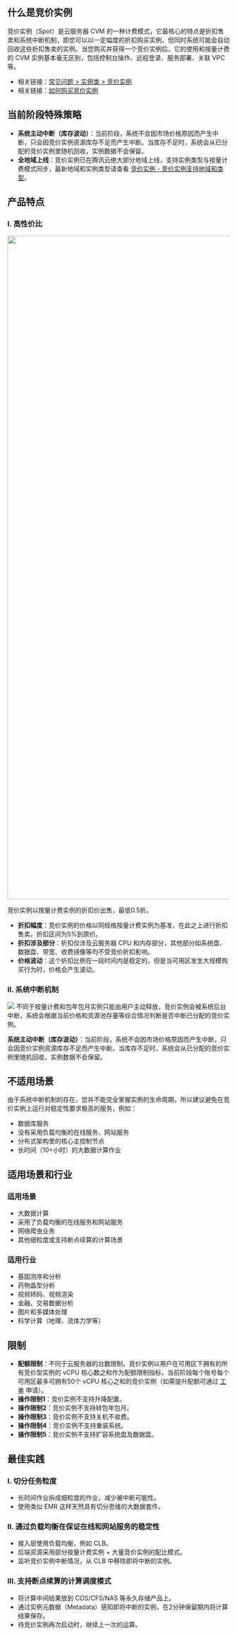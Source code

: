 ## 什么是竞价实例
竞价实例（Spot）是云服务器 CVM 的一种计费模式，它最核心的特点是折扣售卖和系统中断机制，即您可以以一定幅度的折扣购买实例，但同时系统可能会自动回收这些折扣售卖的实例。当您购买并获得一个竞价实例后，它的使用和按量计费的 CVM 实例基本毫无区别，包括控制台操作、远程登录、服务部署、关联 VPC 等。

- 相关链接：[常见问题 > 实例类 > 竞价实例](https://cloud.tencent.com/document/product/213/17817)
- 相关链接：[如何购买竞价实例](https://cloud.tencent.com/document/product/213/17926)

## 当前阶段特殊策略
- **系统主动中断（库存波动）**：当前阶段，系统不会因市场价格原因而产生中断，只会因竞价实例资源库存不足而产生中断。当库存不足时，系统会从已分配的竞价实例里随机回收，实例数据不会保留。
- **全地域上线**：竞价实例已在腾讯云绝大部分地域上线，支持实例类型与按量计费模式同步，最新地域和实例类型请查看 [竞价实例 - 竞价实例支持地域和类型](https://cloud.tencent.com/document/product/213/17817#.E5.BD.93.E5.89.8D.E7.AB.9E.E4.BB.B7.E5.AE.9E.E4.BE.8B.E6.94.AF.E6.8C.81.E5.93.AA.E4.BA.9B.E5.9C.B0.E5.9F.9F.E5.92.8C.E5.AE.9E.E4.BE.8B.E7.B1.BB.E5.9E.8B.E5.8F.8A.E8.A7.84.E6.A0.BC.EF.BC.9F)。

## 产品特点
### I. 高性价比
<img style="width:1500px; max-width: inherit;" src="https://qcloudimg.tencent-cloud.cn/raw/b6894db52d8022bb6d7c315501127adb.png" />

竞价实例以按量计费实例的折扣价出售，最低0.5折。
- **折扣幅度**：竞价实例的价格以同规格按量计费实例为基准，在此之上进行折扣售卖，折扣区间为5%到原价。
- **折扣涉及部分**：折扣仅涉及云服务器 CPU 和内存部分，其他部分如系统盘、数据盘、带宽、收费镜像等均不受竞价折扣影响。
- **价格波动**：这个折扣比例在一段时间内是稳定的，但是当可用区发生大规模购买行为时，价格会产生波动。

### II. 系统中断机制
![](https://main.qcloudimg.com/raw/3b5ce3969ac5683d580551ac4fc1672d.jpg)
不同于按量计费和包年包月实例只能由用户主动释放，竞价实例会被系统后台中断，系统会根据当前价格和资源池存量等综合情况判断是否中断已分配的竞价实例。

**系统主动中断（库存波动）**：当前阶段，系统不会因市场价格原因而产生中断，只会因竞价实例资源库存不足而产生中断。当库存不足时，系统会从已分配的竞价实例里随机回收，实例数据不会保留。

## 不适用场景
由于系统中断机制的存在，您并不能完全掌握实例的生命周期，所以建议避免在竞价实例上运行对稳定性要求极高的服务，例如：
- 数据库服务
- 没有采用负载均衡的在线服务、网站服务
- 分布式架构里的核心主控制节点
- 长时间（10+小时）的大数据计算作业

## 适用场景和行业
### 适用场景
- 大数据计算
- 采用了负载均衡的在线服务和网站服务
- 网络爬虫业务
- 其他细粒度或支持断点续算的计算场景

### 适用行业
- 基因测序和分析
- 药物晶型分析
- 视频转码、视频渲染
- 金融、交易数据分析
- 图片和多媒体处理
- 科学计算（地理、流体力学等）

## 限制
- **配额限制**：不同于云服务器的台数限制，竞价实例以用户在可用区下拥有的所有竞价型实例的 vCPU 核心数之和作为配额限制指标，当前阶段每个账号每个可用区最多可拥有50个 vCPU 核心之和的竞价实例（如需提升配额可通过 [工单](https://console.cloud.tencent.com/workorder/category) 申请）。
- **操作限制1**：竞价实例不支持升降配置。
- **操作限制2**：竞价实例不支持转包年包月。
- **操作限制3**：竞价实例不支持关机不收费。
- **操作限制4**：竞价实例不支持重装系统。
- **操作限制5**：竞价实例不支持扩容系统盘及数据盘。

## 最佳实践
### I. 切分任务粒度
- 长时间作业拆成细粒度的作业，减少被中断可能性。
- 使用类似 EMR 这样天然具有切分思维的大数据套件。

### II. 通过负载均衡在保证在线和网站服务的稳定性
- 接入层使用负载均衡，例如 CLB。
- 后端资源采用部分按量计费实例 + 大量竞价实例的配比模式。
- 监听竞价实例中断情况，从 CLB 中移除即将中断的实例。

### III. 支持断点续算的计算调度模式
- 将计算中间结果放到 COS/CFS/NAS 等永久存储产品上。
- 通过实例元数据（Metadata）感知即将中断的实例，在2分钟保留期内将计算结果保存。
- 待竞价实例再次启动时，继续上一次的运算。
